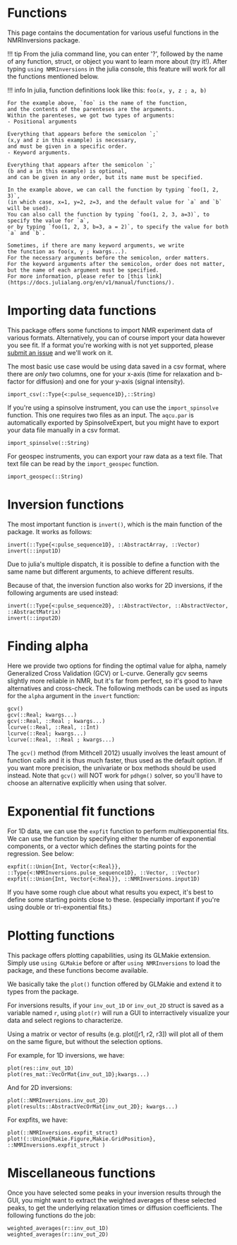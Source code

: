 # Functions
This page contains the documentation for various useful 
functions in the NMRInversions package.

!!! tip
    From the julia command line, you can enter '?', 
    followed by the name of any function, struct, 
    or object you want to learn more about (try it!).
    After typing `using NMRInversions` in the julia console, 
    this feature will work for all the functions mentioned below.

!!! info 
    In julia, function definitions look like this:
    ```
    foo(x, y, z ; a, b)
    ``` 

    For the example above, `foo` is the name of the function, 
    and the contents of the parenteses are the arguments.  
    Within the parenteses, we got two types of arguments:
    - Positional arguments
     
    Everything that appears before the semicolon `;` 
    (x,y and z in this example) is necessary,
    and must be given in a specific order.
    - Keyword arguments.

    Everything that appears after the semicolon `;` 
    (b and a in this example) is optional,
    and can be given in any order, but its name must be specified.

    In the example above, we can call the function by typing `foo(1, 2, 3)`,
    (in which case, x=1, y=2, z=3, and the default value for `a` and `b` will be used). 
    You can also call the function by typing `foo(1, 2, 3, a=3)`, to specify the value for `a`, 
    or by typing `foo(1, 2, 3, b=3, a = 2)`, to specify the value for both `a` and `b`.

    Sometimes, if there are many keyword arguments, we write 
    the function as foo(x, y ; kwargs...). 
    For the necessary arguments before the semicolon, order matters. 
    For the keyword arguments after the semicolon, order does not matter, 
    but the name of each argument must be specified.
    For more information, please refer to [this link](https://docs.julialang.org/en/v1/manual/functions/).

# Importing data functions
This package offers some functions to import NMR experiment data of various formats.
Alternatively, you can of course import your data however you see fit.
If a format you're working with is not yet supported, 
please [submit an issue](https://github.com/arismavridis/NMRInversions.jl/issues/new) 
and we'll work on it.


The most basic use case would be using data saved in a csv format, 
where there are *only* two columns, 
one for your x-axis (time for relaxation and b-factor for diffusion)
and one for your y-axis (signal intensity).


```@docs
import_csv(::Type{<:pulse_sequence1D},::String)
```

If you're using a spinsolve instrument, you can use the `import_spinsolve` function.
This one requires two files as an input. 
The `aqcu.par` is automatically exported by SpinsolveExpert, 
but you might have to export your data file manually in a csv format.

```@docs
import_spinsolve(::String)
```

For geospec instruments, you can export your raw data as a text file.
That text file can be read by the `import_geospec` function.

```@docs
import_geospec(::String)
```


# Inversion functions
The most important function is `invert()`, which is the main function of the package.
It works as follows:

```@docs
invert(::Type{<:pulse_sequence1D}, ::AbstractArray, ::Vector)
invert(::input1D)
```

Due to julia's multiple dispatch, 
it is possible to define a function with the same name
but different arguments, to achieve different results.


Because of that, the inversion function also works for 2D inversions,
if the following arguments are used instead:

```@docs
invert(::Type{<:pulse_sequence2D}, ::AbstractVector, ::AbstractVector, ::AbstractMatrix)
invert(::input2D)
```

# Finding alpha
Here we provide two options for finding the optimal value for alpha, 
namely Generalized Cross Validation (GCV) or L-curve. 
Generally gcv seems slightly more reliable in NMR, but it's far from 
perfect, so it's good to have alternatives and cross-check.
The following methods can be used as inputs for the `alpha` argument in the
`invert` function:

```@docs
gcv()
gcv(::Real; kwargs...)
gcv(::Real, ::Real ; kwargs...)
lcurve(::Real, ::Real, ::Int)
lcurve(::Real; kwargs...)
lcurve(::Real, ::Real ; kwargs...)
```

The `gcv()` method (from Mithcell 2012) usually involves the least amount of 
function calls and it is thus much faster, thus used as the default option.
If you want more precision, the univariate or box methods should be used instead.
Note that `gcv()` will NOT work for `pdhgm()` solver, so you'll have to choose 
an alternative explicitly when using that solver.

# Exponential fit functions

For 1D data, we can use the `expfit` function to perform multiexponential fits.
We can use the function by specifying either the number of exponential components,
or a vector which defines the starting points for the regression.
See below:

```@docs
expfit(::Union{Int, Vector{<:Real}}, ::Type{<:NMRInversions.pulse_sequence1D}, ::Vector, ::Vector)
expfit(::Union{Int, Vector{<:Real}}, ::NMRInversions.input1D)
```  
  
If you have some rough clue about what results you expect, 
it's best to define some starting points close to these.
(especially important if you're using double or tri-exponential fits.)



# Plotting functions

This package offers plotting capabilities, using its GLMakie extension.
Simply use `using GLMakie` before or after `using NMRInversions`
to load the package, and these functions become available.

We basically take the `plot()` function offered by GLMakie and extend it to types from the package.

For inversions results, if your `inv_out_1D` or `inv_out_2D` struct is saved as
a variable named `r`, using `plot(r)` will run a GUI to interractively visualize
your data and select regions to characterize.

Using a matrix or vector of results (e.g. plot([r1, r2, r3]) will plot all of
them on the same figure, but without the selection options.

For example, for 1D inversions, we have:

```@docs
plot(res::inv_out_1D)
plot(res_mat::VecOrMat{inv_out_1D};kwargs...)
```

And for 2D inversions:

```@docs
plot(::NMRInversions.inv_out_2D)
plot(results::AbstractVecOrMat{inv_out_2D}; kwargs...)
```

For expfits, we have:

```@docs
plot(::NMRInversions.expfit_struct)
plot!(::Union{Makie.Figure,Makie.GridPosition}, ::NMRInversions.expfit_struct )
```

# Miscellaneous functions

Once you have selected some peaks in your inversion results through the GUI,
you might want to extract the weighted averages of these selected peaks,
to get the underlying relaxation times or diffusion coefficients.
The following functions do the job:

```@docs
weighted_averages(r::inv_out_1D)
weighted_averages(r::inv_out_2D)
```
